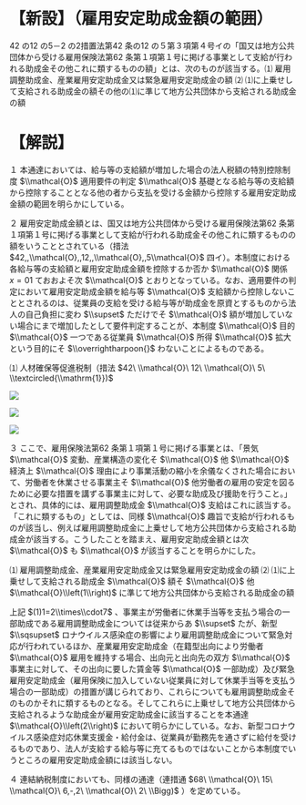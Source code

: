 # 【新設】（雇用安定助成金額の範囲）

42 の12 の5－2 の2措置法第42 条の12 の５第３項第４号イの「国又は地方公共団体から受ける雇用保険法第62 条第１項第１号に掲げる事業として支給が行われる助成金その他これに類するものの額」とは、次のものが該当する。⑴ 雇用調整助成金、産業雇用安定助成金又は緊急雇用安定助成金の額 ⑵ ⑴に上乗せして支給される助成金の額その他の⑴に準じて地方公共団体から支給される助成金の額

# 【解説】

１ 本通達においては、給与等の支給額が増加した場合の法人税額の特別控除制度 $\\mathcal{O}$ 適用要件の判定 $\\mathcal{O}$ 基礎となる給与等の支給額から控除することとなる他の者から支払を受ける金額から控除する雇用安定助成金額の範囲を明らかにしている。

２ 雇用安定助成金額とは、国又は地方公共団体から受ける雇用保険法第62 条第１項第１号に掲げる事業として支給が行われる助成金その他これに類するものの額をいうこととされている（措法 $42,,\\mathcal{O},,12,,\\mathcal{O},,5\\mathcal{O}$ 四イ）。本制度における各給与等の支給額と雇用安定助成金額を控除するか否か $\\mathcal{O}$ 関係 $x=01$ ておおよそ次 $\\mathcal{O}$ とおりとなっている。なお、適用要件の判定において雇用安定助成金額を給与等 $\\mathcal{O}$ 支給額から控除しないこととされるのは、従業員の支給を受ける給与等が助成金を原資とするものから法人の自己負担に変わ $\\supset$ ただけでそ $\\mathcal{O}$ 額が増加していない場合にまで増加したとして要件判定することが、本制度 $\\mathcal{O}$ 目的 $\\mathcal{O}$ 一つである従業員 $\\mathcal{O}$ 所得 $\\mathcal{O}$ 拡大という目的にそ $\\overrightharpoon{}$ わないことによるものである。

⑴ 人材確保等促進税制（措法 $42\ \\mathcal{O}\ 12\ \\mathcal{O}\ 5\ \\textcircled{\\mathrm{1}})$

![](https://www.nta.go.jp/tmp/32296371-0e57-43a5-ae1d-8080e996994b/images/162ed4ddb696c2eb0681c716d3d81554049dae6d7eb3750c8e817ea9e3af6b48.jpg)

![](https://www.nta.go.jp/tmp/32296371-0e57-43a5-ae1d-8080e996994b/images/30da8de33b799b5024870ab20f119a67dec4eecde2bc5c10d0c5d0fcf7a1a6a7.jpg)

![](https://www.nta.go.jp/tmp/32296371-0e57-43a5-ae1d-8080e996994b/images/feda7422a8733b528917f625bab4d3c9d649b7d55f5d861bf1d89f9cb9319711.jpg)

３ ここで、雇用保険法第62 条第１項第１号に掲げる事業とは、「景気 $\\mathcal{O}$ 変動、産業構造の変化そ $\\mathcal{O}$ 他 $\\mathcal{O}$ 経済上 $\\mathcal{O}$ 理由により事業活動の縮小を余儀なくされた場合において、労働者を休業させる事業主そ $\\mathcal{O}$ 他労働者の雇用の安定を図るために必要な措置を講ずる事業主に対して、必要な助成及び援助を行うこと。」とされ、具体的には、雇用調整助成金 $\\mathcal{O}$ 支給はこれに該当する。「これに類するもの」としては、同様 $\\mathcal{O}$ 趣旨で支給が行われるものが該当し、例えば雇用調整助成金に上乗せして地方公共団体から支給される助成金が該当する。こうしたことを踏まえ、雇用安定助成金額とは次 $\\mathcal{O}$ も $\\mathcal{O}$ が該当することを明らかにした。

⑴ 雇用調整助成金、産業雇用安定助成金又は緊急雇用安定助成金の額 ⑵ ⑴に上乗せして支給される助成金 $\\mathcal{O}$ 額そ $\\mathcal{O}$ 他 $\\mathcal{O}\\left(1\\right)$ に準じて地方公共団体から支給される助成金の額

上記 $(1)1=2\\times\\cdot7$ 、事業主が労働者に休業手当等を支払う場合の一部助成である雇用調整助成金については従来からあ $\\supset$ たが、新型 $\\sqsupset$ ロナウイルス感染症の影響により雇用調整助成金について緊急対応が行われているほか、産業雇用安定助成金（在籍型出向により労働者 $\\mathcal{O}$ 雇用を維持する場合、出向元と出向先の双方 $\\mathcal{O}$ 事業主に対して、その出向に要した賃金等 $\\mathcal{O}$ 一部助成）及び緊急雇用安定助成金（雇用保険に加入していない従業員に対して休業手当等を支払う場合の一部助成）の措置が講じられており、これらについても雇用調整助成金そのものかそれに類するものとなる。そしてこれらに上乗せして地方公共団体から支給されるような助成金が雇用安定助成金に該当することを本通達 $\\mathcal{O}\\left(2\\right)$ において明らかにしている。なお、新型コロナウイルス感染症対応休業支援金・給付金は、従業員が勤務先を通さずに給付を受けるものであり、法人が支給する給与等に充てるものではないことから本制度でいうところの雇用安定助成金額には該当しない。

４ 連結納税制度においても、同様の通達（連措通 $68\ \\mathcal{O}\ 15\ \\mathcal{O}\ 6,-,2\ \\mathcal{O}\ 2\ \\Bigg)$ ）を定めている。